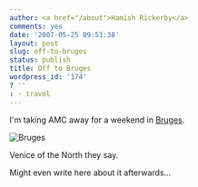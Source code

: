 ```yaml
---
author: <a href="/about">Hamish Rickerby</a>
comments: yes
date: '2007-05-25 09:51:38'
layout: post
slug: off-to-bruges
status: publish
title: Off to Bruges
wordpress_id: '174'
? ''
: - travel
---
```


I'm taking AMC away for a weekend in <a href="http://maps.google.com/maps?f=q&hl=en&q=bruges,+belgium&ie=UTF8&ll=51.202366,3.227234&spn=0.099599,0.334396&t=h&z=12&om=1">Bruges</a>.  

<img src="http://farm1.static.flickr.com/44/172057871_0c6e413816_m_d.jpg" alt="Bruges" />

Venice of the North they say.

Might even write here about it afterwards...